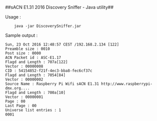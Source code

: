 ##sACN E1.31 2016 Discovery Sniffer - Java utility##

Usage :

		java -jar DiscoverySniffer.jar

Sample output :

    Sun, 23 Oct 2016 12:48:57 CEST /192.168.2.134 [122]
    Preamble size : 0010
    Post size : 0000
    ACN Packet id : ASC-E1.17
    Flagd and Length : 707a[122]
    Vector : 00000008
    CID : 54154852-f21f-4ec3-bba8-fec6cf37c
    Flagd and Length : 7054[84]
    Vector : 00000002
    Source Name : Raspberry Pi Wifi sACN E1.31 http://www.raspberrypi-dmx.org....
    Flagd and Length : 700a[10]
    Vector : 00000001
    Page : 00
    Last Page : 00
    Universe list entries : 1
    0001